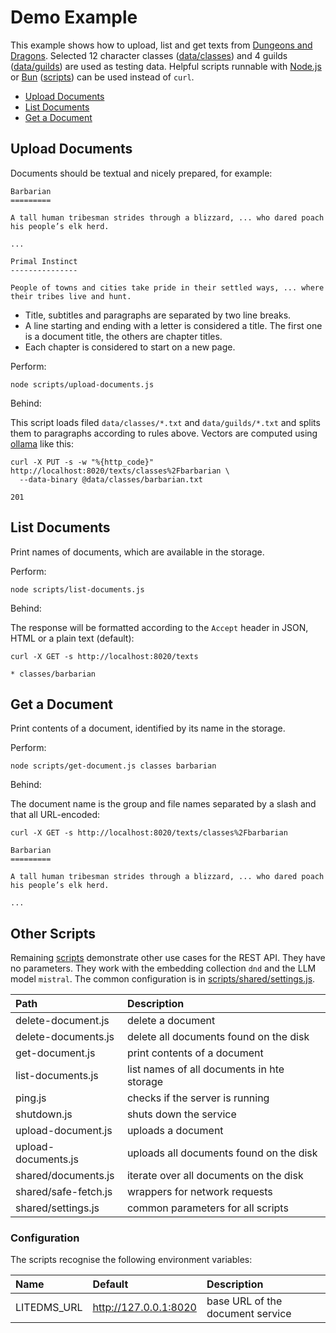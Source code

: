 # Demo Example

This example shows how to upload, list and get texts from [Dungeons and Dragons]. Selected 12 character classes ([data/classes]) and 4 guilds ([data/guilds]) are used as testing data. Helpful scripts runnable with [Node.js] or [Bun] ([scripts]) can be used instead of `curl`.

- [Upload Documents](#upload-documents)
- [List Documents](#list-documents)
- [Get a Document](#get-a-document)

## Upload Documents

Documents should be textual and nicely prepared, for example:

    Barbarian
    =========

    A tall human tribesman strides through a blizzard, ... who dared poach his people’s elk herd.

    ...

    Primal Instinct
    ---------------

    People of towns and cities take pride in their settled ways, ... where their tribes live and hunt.

* Title, subtitles and paragraphs are separated by two line breaks.
* A line starting and ending with a letter is considered a title. The first one is a document title, the others are chapter titles.
* Each chapter is considered to start on a new page.

Perform:

    node scripts/upload-documents.js

Behind:

This script loads filed `data/classes/*.txt` and `data/guilds/*.txt` and splits them to paragraphs according to rules above. Vectors are computed using [ollama] like this:

    curl -X PUT -s -w "%{http_code}" http://localhost:8020/texts/classes%2Fbarbarian \
      --data-binary @data/classes/barbarian.txt

    201

## List Documents

Print names of documents, which are available in the storage.

Perform:

    node scripts/list-documents.js

Behind:

The response will be formatted according to the `Accept` header in JSON, HTML or a plain text (default):

    curl -X GET -s http://localhost:8020/texts

    * classes/barbarian

## Get a Document

Print contents of a document, identified by its name in the storage.

Perform:

    node scripts/get-document.js classes barbarian

Behind:

The document name is the group and file names separated by a slash and that all URL-encoded:

    curl -X GET -s http://localhost:8020/texts/classes%2Fbarbarian

    Barbarian
    =========

    A tall human tribesman strides through a blizzard, ... who dared poach his people’s elk herd.

    ...

## Other Scripts

Remaining [scripts] demonstrate other use cases for the REST API. They have no parameters. They work with the embedding collection `dnd` and the LLM model `mistral`. The common configuration is in [scripts/shared/settings.js].

| Path                              | Description                                |
|:----------------------------------|:-------------------------------------------|
| delete-document.js <group> <file> | delete a document                          |
| delete-documents.js               | delete all documents found on the disk     |
| get-document.js <group> <file>    | print contents of a document               |
| list-documents.js                 | list names of all documents in hte storage |
| ping.js                           | checks if the server is running            |
| shutdown.js                       | shuts down the service                     |
| upload-document.js <group> <file> | uploads a document                         |
| upload-documents.js               | uploads all documents found on the disk    |
| shared/documents.js               | iterate over all documents on the disk     |
| shared/safe-fetch.js              | wrappers for network requests              |
| shared/settings.js                | common parameters for all scripts          |

### Configuration

The scripts recognise the following environment variables:

| Name        | Default                    | Description                      |
|:------------|:---------------------------|:---------------------------------|
| LITEDMS_URL | http://127.0.0.1:8020      | base URL of the document service |

[Dungeons and Dragons]: https://www.dndbeyond.com
[data/classes]: ../data/classes
[data/guilds]: ../data/guilds
[scripts]:  ../scripts
[Node.js]: https://nodejs.org
[Bun]: https://bun.sh
[ollama]: https://ollama.ai
[scripts/shared/settings.js]: ../scripts/shared/settings.js
